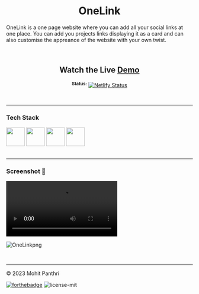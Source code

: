 <div align="center"> 
  <h1>OneLink</h1>
</div>
  
OneLink is a one page website where you can add all your social links at one place. You can add you projects links displaying it as a card and can also customise the appreance of the website with your own twist.

<br>

<div align="center"> 

## Watch the Live [Demo](https://onelink-mohitpanthri.netlify.app)  
<sup>**Status:**</sup>  [![Netlify Status](https://api.netlify.com/api/v1/badges/4cf377da-8a41-48f1-9010-6f6e1614ec10/deploy-status)](https://app.netlify.com/sites/onelink-mohitpanthri/deploys)
</div> 

<br>
<hr>

### Tech Stack
<div align="left">
<img height="50" width="50" src="https://github.com/mohitpanthri/OneLink/assets/99413629/0757de27-6c66-4671-aa16-fd8dc7df9be9">
<img height="50" width="50" src="https://github.com/mohitpanthri/OneLink/assets/99413629/5787be13-4722-48b2-bf0f-2cad90079aaa">
<img height="50" width="50" src="https://github.com/mohitpanthri/OneLink/assets/99413629/04de06ba-5f78-4c8a-893b-132d6d7d6703">
<img height="50" width="50" src="https://github.com/mohitpanthri/OneLink/assets/99413629/81e747c6-582c-493b-89e4-e4b3e5b27d33">
  
</div>

<br>
<hr>

### Screenshot 📸

<video src="https://github.com/mohitpanthri/OneLink/assets/99413629/ae6535a2-d1c3-4568-8c37-9ffa156a7327" controls="controls" style="max-width: 730px;">
</video>

![OneLinkpng](https://github.com/mohitpanthri/OneLink/assets/99413629/1146b9bd-a999-413b-87d3-10f09c48c584)


<br>
<hr>

© 2023 Mohit Panthri

[![forthebadge](https://forthebadge.com/images/badges/built-with-love.svg)](https://forthebadge.com)
![license-mit](https://github.com/mohitpanthri/OneLink/assets/99413629/c718af47-08db-4943-85a9-8f686b4cbc3a)


